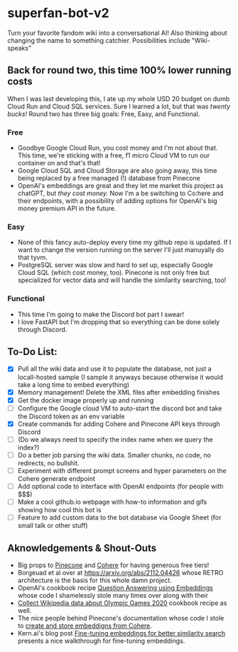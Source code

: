 # superfan-bot-v2
Turn your favorite fandom wiki into a conversational AI!
Also thinking about changing the name to something catchier. Possibilities include "Wiki-speaks"

## Back for round two, this time 100% lower running costs
When I was last developing this, I ate up my whole USD 20 budget on dumb Cloud Run and Cloud SQL services. Sure I learned a lot, but that was _twenty bucks!_ Round two has three big goals: Free, Easy, and Functional.

### Free
* Goodbye Google Cloud Run, you cost money and I'm not about that. This time, we're sticking with a free, f1 micro Cloud VM to run our container on and that's that!
* Google Cloud SQL and Cloud Storage are also going away, this time being replaced by a free managed (!) database from Pinecone
* OpenAI's embeddings are great and they let me market this project as chatGPT, but _they cost money._ Now I'm a be switching to Co:here and their endpoints, with a possibility of adding options for OpenAI's big money premium API in the future.

### Easy
* None of this fancy auto-deploy every time my github repo is updated. If I want to change the version running on the server I'll just manuyally do that tyvm. 
* PostgreSQL server was slow and hard to set up, especially Google Cloud SQL (which cost money, too). Pinecone is not only free but specialized for vector data and will handle the similarity searching, too!

### Functional
* This time I'm going to make the Discord bot part I swear! 
* I love FastAPI but I'm dropping that so everything can be done solely through Discord.

## To-Do List:
- [x] Pull all the wiki data and use it to populate the database, not just a locall-hosted sample (I sample it anyways because otherwise it would take a long time to embed everything)
- [x] Memory management! Delete the XML files after embedding finishes
- [x] Get the docker image properly up and running 
- [ ] Configure the Google cloud VM to auto-start the discord bot and take the Discord token as an env variable
- [x] Create commands for adding Cohere and Pinecone API keys through Discord
- [ ] (Do we always need to specify the index name when we query the index?)
- [ ] Do a better job parsing the wiki data. Smaller chunks, no code, no redirects, no bullshit.
- [ ] Experiment with different prompt screens and hyper parameters on the Cohere generate endpoint
- [ ] Add optional code to interface with OpenAI endpoints (for people with $$$)
- [ ] Make a cool github.io webpage with how-to information and gifs showing how cool this bot is
- [ ] Feature to add custom data to the bot database via Google Sheet (for small talk or other stuff)

## Aknowledgements & Shout-Outs
* Big props to [Pinecone](https://pinecone.io) and [Cohere](https://cohere.ai) for having generous free tiers!
* Borgeuad et al over at https://arxiv.org/abs/2112.04426 whose RETRO architecture is the basis for this whole damn project.
* OpenAI's cookbook recipe [Question Answering using Embeddings](https://github.com/openai/openai-cookbook/blob/main/examples/Question_answering_using_embeddings.ipynb) whose code I shamelessly stole many times over along with their
* [Collect Wikipedia data about Olympic Games 2020](https://github.com/openai/openai-cookbook/blob/838f000935d9df03e75e181cbcea2e306850794b/examples/fine-tuned_qa/olympics-1-collect-data.ipynb) cookbook recipe as well.
* The nice people behind Pinecone's documentation whose code I stole to [create and store embeddigns from Cohere](https://docs.pinecone.io/docs/cohere).
* Kern.ai's blog post [Fine-tuning embeddings for better similarity search](https://dev.to/meetkern/how-to-fine-tune-your-embeddings-for-better-similarity-search-445e) presents a nice walkthrough for fine-tuning embeddings.